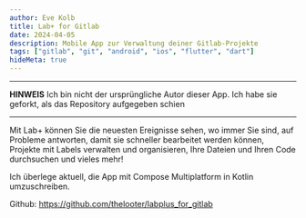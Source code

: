 ```yaml
---
author: Eve Kolb
title: Lab+ for Gitlab
date: 2024-04-05
description: Mobile App zur Verwaltung deiner Gitlab-Projekte
tags: ["gitlab", "git", "android", "ios", "flutter", "dart"]
hideMeta: true
---
```


---

**HINWEIS**
Ich bin nicht der ursprüngliche Autor dieser App. Ich habe sie geforkt, als das Repository aufgegeben schien

---
Mit Lab+ können Sie die neuesten Ereignisse sehen, wo immer Sie sind, auf Probleme antworten, damit sie schneller bearbeitet werden können, Projekte mit Labels verwalten und organisieren, Ihre Dateien und Ihren Code durchsuchen und vieles mehr!

Ich überlege aktuell, die App mit Compose Multiplatform in Kotlin umzuschreiben.

Github: https://github.com/thelooter/labplus_for_gitlab
